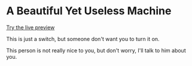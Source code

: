 # A Beautiful Yet Useless Machine

[Try the live preview](https://namelessproj.github.io/Useless_Machine/)

This is just a switch, but someone don't want you to turn it on.

This person is not really nice to you, but don't worry, I'll talk to him about you.
